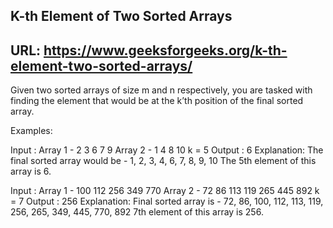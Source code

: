 ## K-th Element of Two Sorted Arrays
## URL: https://www.geeksforgeeks.org/k-th-element-two-sorted-arrays/

Given two sorted arrays of size m and n respectively, you are tasked with finding the element that would be at the k’th position of the final sorted array.

Examples: 

Input : Array 1 - 2 3 6 7 9
        Array 2 - 1 4 8 10
        k = 5
Output : 6
Explanation: The final sorted array would be -
1, 2, 3, 4, 6, 7, 8, 9, 10
The 5th element of this array is 6.

Input : Array 1 - 100 112 256 349 770
        Array 2 - 72 86 113 119 265 445 892
        k = 7
Output : 256
Explanation: Final sorted array is -
72, 86, 100, 112, 113, 119, 256, 265, 349, 445, 770, 892
7th element of this array is 256.